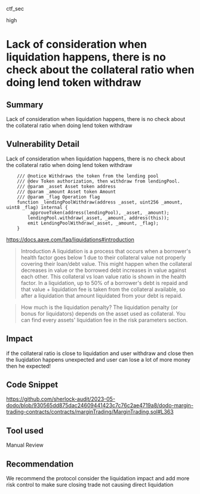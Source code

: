 ctf_sec

high

# Lack of consideration when liquidation happens, there is no check about the collateral ratio when doing lend token withdraw

## Summary

Lack of consideration when liquidation happens, there is no check about the collateral ratio when doing lend token withdraw 

## Vulnerability Detail

Lack of consideration when liquidation happens, there is no check about the collateral ratio when doing lend token withdraw 

```solidity
    /// @notice Withdraws the token from the lending pool
    /// @dev Token authorization, then withdraw from lendingPool.
    /// @param _asset Asset token address
    /// @param _amount Asset token Amount
    /// @param _flag Operation flag
    function _lendingPoolWithdraw(address _asset, uint256 _amount, uint8 _flag) internal {
        _approveToken(address(lendingPool), _asset, _amount);
        lendingPool.withdraw(_asset, _amount, address(this));
        emit LendingPoolWithdraw(_asset, _amount, _flag);
    }
```

https://docs.aave.com/faq/liquidations#introduction

> Introduction
A liquidation is a process that occurs when a borrower's health factor goes below 1 due to their collateral value not properly covering their loan/debt value. This might happen when the collateral decreases in value or the borrowed debt increases in value against each other. This collateral vs loan value ratio is shown in the health factor.
In a liquidation, up to 50% of a borrower's debt is repaid and that value + liquidation fee is taken from the collateral available, so after a liquidation that amount liquidated from your debt is repaid.

> How much is the liquidation penalty?
> The liquidation penalty (or bonus for liquidators) depends on the asset used as collateral. You can find every assets' liquidation fee in the risk parameters section.

## Impact

if the collateral ratio is close to liquidation and user withdraw and close then the liuqidation happens unexpected and user can lose a lot of more money then he expected!

## Code Snippet

https://github.com/sherlock-audit/2023-05-dodo/blob/930565dd875dac24609441423c7c76c2ae4719a8/dodo-margin-trading-contracts/contracts/marginTrading/MarginTrading.sol#L363

## Tool used

Manual Review

## Recommendation

We recommend the protocol consider the liquidation impact and add more risk control to make sure closing trade not causing direct liquidation
